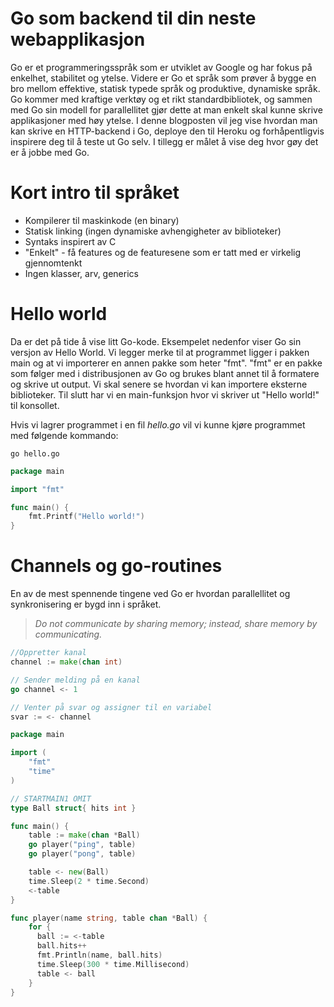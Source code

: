 # Go som backend til din neste webapplikasjon

Go er et programmeringsspråk som er utviklet av Google og har fokus på enkelhet, stabilitet og ytelse. Videre er Go et språk som prøver å bygge en bro mellom effektive, statisk typede språk og produktive, dynamiske språk. Go kommer med kraftige verktøy og et rikt standardbibliotek, og sammen med Go sin modell for parallellitet gjør dette at man enkelt skal kunne skrive applikasjoner med høy ytelse. I denne blogposten vil jeg vise hvordan man kan skrive en HTTP-backend i Go, deploye den til Heroku og forhåpentligvis inspirere deg til å teste ut Go selv. I tillegg er målet å vise deg hvor gøy det er å jobbe med Go.

# Kort intro til språket
- Kompilerer til maskinkode (en binary)
- Statisk linking (ingen dynamiske avhengigheter av biblioteker)
- Syntaks inspirert av C
- "Enkelt" - få features og de featuresene som er tatt med er virkelig gjennomtenkt
- Ingen klasser, arv, generics

# Hello world

Da er det på tide å vise litt Go-kode. Eksempelet nedenfor viser Go sin versjon av Hello World. Vi legger merke til at programmet ligger i pakken main og at vi importerer en annen pakke som heter "fmt". "fmt" er en pakke som følger med i distribusjonen av Go og brukes blant annet til å formatere og skrive ut output. Vi skal senere se hvordan vi kan importere eksterne biblioteker. Til slutt har vi en main-funksjon hvor vi skriver ut "Hello world!" til konsollet. 

Hvis vi lagrer programmet i en fil *hello.go* vil vi kunne kjøre programmet med følgende kommando:

```
go hello.go
```

```go
package main

import "fmt"

func main() {
	fmt.Printf("Hello world!")
}
```

# Channels og go-routines
En av de mest spennende tingene ved Go er hvordan parallellitet og synkronisering er bygd inn i språket. 

> *Do not communicate by sharing memory; instead, share memory by communicating.*


```go
//Oppretter kanal
channel := make(chan int)

// Sender melding på en kanal
go channel <- 1

// Venter på svar og assigner til en variabel
svar := <- channel
```

```go
package main

import (
	"fmt"
	"time"
)

// STARTMAIN1 OMIT
type Ball struct{ hits int }

func main() {
	table := make(chan *Ball)
	go player("ping", table)
	go player("pong", table)

	table <- new(Ball)
	time.Sleep(2 * time.Second)
	<-table
}

func player(name string, table chan *Ball) {
	for {
	  ball := <-table
	  ball.hits++
	  fmt.Println(name, ball.hits)
	  time.Sleep(300 * time.Millisecond)
	  table <- ball
	}
}
```